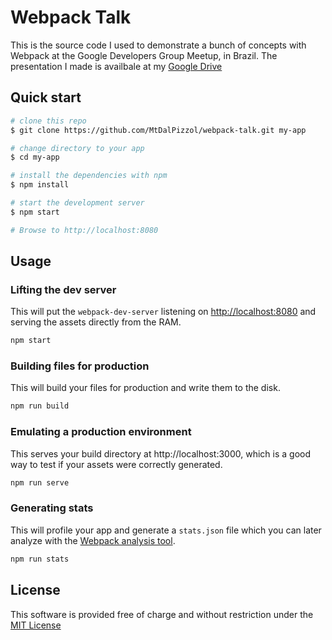 # Webpack Talk

This is the source code I used to demonstrate a bunch of concepts with Webpack at the Google Developers Group Meetup, in Brazil. The presentation I made is availbale at my [Google Drive](https://docs.google.com/presentation/d/1VPdD_5JUOmXBub1LD89xI_qn563crDkbXEq4NAle-Yo/)

## Quick start

```bash
# clone this repo
$ git clone https://github.com/MtDalPizzol/webpack-talk.git my-app

# change directory to your app
$ cd my-app

# install the dependencies with npm
$ npm install

# start the development server
$ npm start

# Browse to http://localhost:8080
```

## Usage

### Lifting the dev server
This will put the `webpack-dev-server` listening on [http://localhost:8080](http://localhost:8080) and serving the assets directly from the RAM.
```bash
npm start
```

### Building files for production
This will build your files for production and write them to the disk.
```bash
npm run build
```

### Emulating a production environment
This serves your build directory at http://localhost:3000, which is a good way to test if your assets were correctly generated.
```bash
npm run serve
```

### Generating stats
This will profile your app and generate a `stats.json` file which you can later analyze with the [Webpack analysis tool](https://webpack.github.io/analyse/).
```bash
npm run stats
```

## License

This software is provided free of charge and without restriction under the [MIT License](/LICENSE)
